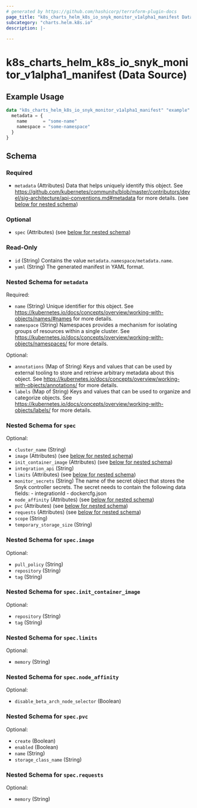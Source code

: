 ```yaml
---
# generated by https://github.com/hashicorp/terraform-plugin-docs
page_title: "k8s_charts_helm_k8s_io_snyk_monitor_v1alpha1_manifest Data Source - terraform-provider-k8s"
subcategory: "charts.helm.k8s.io"
description: |-
  
---
```


# k8s_charts_helm_k8s_io_snyk_monitor_v1alpha1_manifest (Data Source)



## Example Usage

```terraform
data "k8s_charts_helm_k8s_io_snyk_monitor_v1alpha1_manifest" "example" {
  metadata = {
    name      = "some-name"
    namespace = "some-namespace"
  }
}
```

<!-- schema generated by tfplugindocs -->
## Schema

### Required

- `metadata` (Attributes) Data that helps uniquely identify this object. See https://github.com/kubernetes/community/blob/master/contributors/devel/sig-architecture/api-conventions.md#metadata for more details. (see [below for nested schema](#nestedatt--metadata))

### Optional

- `spec` (Attributes) (see [below for nested schema](#nestedatt--spec))

### Read-Only

- `id` (String) Contains the value `metadata.namespace/metadata.name`.
- `yaml` (String) The generated manifest in YAML format.

<a id="nestedatt--metadata"></a>
### Nested Schema for `metadata`

Required:

- `name` (String) Unique identifier for this object. See https://kubernetes.io/docs/concepts/overview/working-with-objects/names/#names for more details.
- `namespace` (String) Namespaces provides a mechanism for isolating groups of resources within a single cluster. See https://kubernetes.io/docs/concepts/overview/working-with-objects/namespaces/ for more details.

Optional:

- `annotations` (Map of String) Keys and values that can be used by external tooling to store and retrieve arbitrary metadata about this object. See https://kubernetes.io/docs/concepts/overview/working-with-objects/annotations/ for more details.
- `labels` (Map of String) Keys and values that can be used to organize and categorize objects. See https://kubernetes.io/docs/concepts/overview/working-with-objects/labels/ for more details.


<a id="nestedatt--spec"></a>
### Nested Schema for `spec`

Optional:

- `cluster_name` (String)
- `image` (Attributes) (see [below for nested schema](#nestedatt--spec--image))
- `init_container_image` (Attributes) (see [below for nested schema](#nestedatt--spec--init_container_image))
- `integration_api` (String)
- `limits` (Attributes) (see [below for nested schema](#nestedatt--spec--limits))
- `monitor_secrets` (String) The name of the secret object that stores the Snyk controller secrets. The secret needs to contain the following data fields: - integrationId - dockercfg.json
- `node_affinity` (Attributes) (see [below for nested schema](#nestedatt--spec--node_affinity))
- `pvc` (Attributes) (see [below for nested schema](#nestedatt--spec--pvc))
- `requests` (Attributes) (see [below for nested schema](#nestedatt--spec--requests))
- `scope` (String)
- `temporary_storage_size` (String)

<a id="nestedatt--spec--image"></a>
### Nested Schema for `spec.image`

Optional:

- `pull_policy` (String)
- `repository` (String)
- `tag` (String)


<a id="nestedatt--spec--init_container_image"></a>
### Nested Schema for `spec.init_container_image`

Optional:

- `repository` (String)
- `tag` (String)


<a id="nestedatt--spec--limits"></a>
### Nested Schema for `spec.limits`

Optional:

- `memory` (String)


<a id="nestedatt--spec--node_affinity"></a>
### Nested Schema for `spec.node_affinity`

Optional:

- `disable_beta_arch_node_selector` (Boolean)


<a id="nestedatt--spec--pvc"></a>
### Nested Schema for `spec.pvc`

Optional:

- `create` (Boolean)
- `enabled` (Boolean)
- `name` (String)
- `storage_class_name` (String)


<a id="nestedatt--spec--requests"></a>
### Nested Schema for `spec.requests`

Optional:

- `memory` (String)
